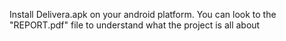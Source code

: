 Install Delivera.apk on your android platform.
You can look to the "REPORT.pdf" file to understand what the project is all about
